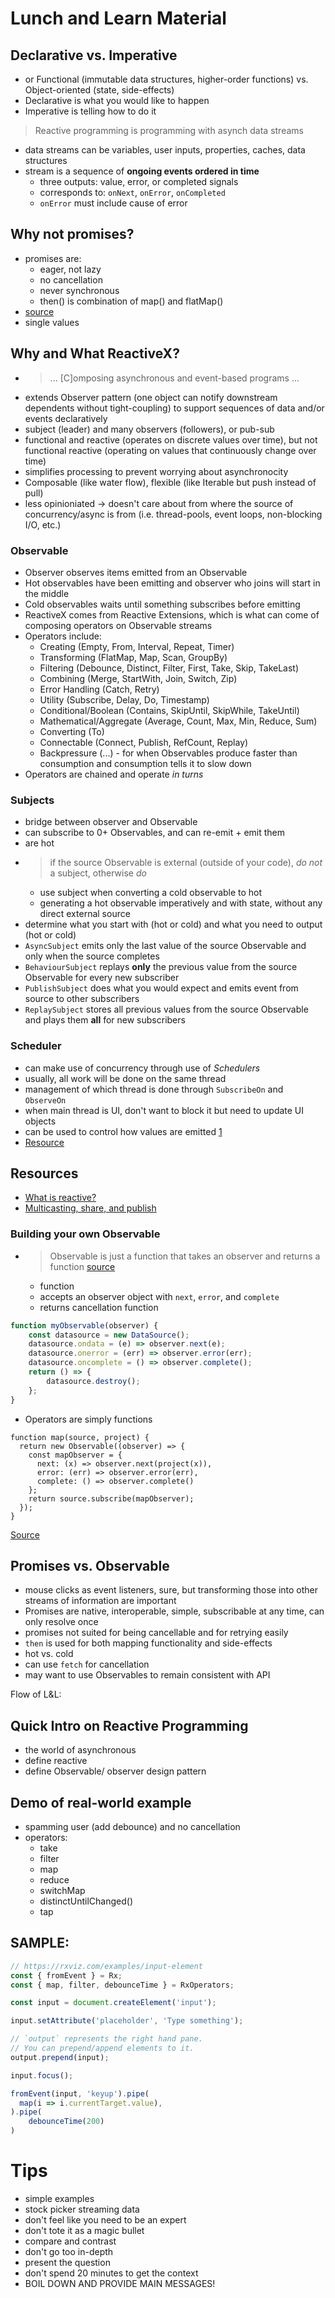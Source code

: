 # Lunch and Learn Material

## Declarative vs. Imperative
* or Functional (immutable data structures, higher-order functions) vs. Object-oriented (state, side-effects)
* Declarative is what you would like to happen
* Imperative is telling how to do it

> Reactive programming is programming with asynch data streams
* data streams can be variables, user inputs, properties, caches, data structures
* stream is a sequence of **ongoing events ordered in time**
    * three outputs: value, error, or completed signals
    * corresponds to: `onNext`, `onError`, `onCompleted`
    * `onError` must include cause of error

## Why not promises?
* promises are:
    * eager, not lazy
    * no cancellation
    * never synchronous
    * then() is combination of map() and flatMap()
* [source](https://staltz.com/promises-are-not-neutral-enough.html)
* single values




## Why and What ReactiveX?
* > ... [C]omposing asynchronous and event-based programs ...
* extends Observer pattern (one object can notify downstream dependents without tight-coupling) to support sequences of data and/or events declaratively
* subject (leader) and many observers (followers), or pub-sub
* functional and reactive (operates on discrete values over time), but not functional reactive (operating on values that continuously change over time)
* simplifies processing to prevent worrying about asynchronocity 
* Composable (like water flow), flexible (like Iterable but push instead of pull)
* less opinioniated -> doesn't care about from where the source of concurrency/async is from (i.e. thread-pools, event loops, non-blocking I/O, etc.)

### Observable
* Observer observes items emitted from an Observable
* Hot observables have been emitting and observer who joins will start in the middle
* Cold observables waits until something subscribes before emitting
* ReactiveX comes from Reactive Extensions, which is what can come of composing operators on Observable streams
* Operators include:
    * Creating (Empty, From, Interval, Repeat, Timer)
    * Transforming (FlatMap, Map, Scan, GroupBy)
    * Filtering (Debounce, Distinct, Filter, First, Take, Skip, TakeLast)
    * Combining (Merge, StartWith, Join, Switch, Zip)
    * Error Handling (Catch, Retry)
    * Utility (Subscribe, Delay, Do, Timestamp) 
    * Conditional/Boolean (Contains, SkipUntil, SkipWhile, TakeUntil)
    * Mathematical/Aggregate (Average, Count, Max, Min, Reduce, Sum)
    * Converting (To)
    * Connectable (Connect, Publish, RefCount, Replay)
    * Backpressure (...) - for when Observables produce faster than consumption and consumption tells it to slow down
* Operators are chained and operate _in turns_

### Subjects
* bridge between observer and Observable
* can subscribe to 0+ Observables, and can re-emit + emit them
* are hot
* > if the source Observable is external (outside of your code), *do not* a subject, otherwise *do* 
    * use subject when converting a cold observable to hot
    * generating a hot observable imperatively and with state, without any direct external source
* determine what you start with (hot or cold) and what you need to output (hot or cold)
* `AsyncSubject` emits only the last value of the source Observable and only when the source completes
* `BehaviourSubject` replays **only** the previous value from the source Observable for every new subscriber
* `PublishSubject` does what you would expect and emits event from source to other subscribers
* `ReplaySubject` stores all previous values from the source Observable and plays them **all** for new subscribers

### Scheduler
* can make use of concurrency through use of *Schedulers*
* usually, all work will be done on the same thread
* management of which thread is done through `SubscribeOn` and `ObserveOn`
* when main thread is UI, don't want to block it but need to update UI objects 
* can be used to control how values are emitted [1](https://staltz.com/primer-on-rxjs-schedulers.html)
* [Resource](http://www.introtorx.com/Content/v1.0.10621.0/15_SchedulingAndThreading.html)

## Resources
* [What is reactive?](https://gist.github.com/staltz/868e7e9bc2a7b8c1f754)
* [Multicasting, share, and publish](https://blog.angularindepth.com/rxjs-understanding-the-publish-and-share-operators-16ea2f446635)

### Building your own Observable
* > Observable is just a function that takes an observer and returns a function [source](https://medium.com/@benlesh/learning-observable-by-building-observable-d5da57405d87)
    * function 
    * accepts an observer object with `next`, `error`, and `complete`
    * returns cancellation function
```js
function myObservable(observer) {
    const datasource = new DataSource();
    datasource.ondata = (e) => observer.next(e);
    datasource.onerror = (err) => observer.error(err);
    datasource.oncomplete = () => observer.complete();
    return () => {
        datasource.destroy();
    };
}
```
* Operators are simply functions
```JS
function map(source, project) {
  return new Observable((observer) => {
    const mapObserver = {
      next: (x) => observer.next(project(x)),
      error: (err) => observer.error(err),
      complete: () => observer.complete()
    };
    return source.subscribe(mapObserver);
  });
}
```
[Source](https://medium.com/@benlesh/learning-observable-by-building-observable-d5da57405d87)



## Promises vs. Observable
* mouse clicks as event listeners, sure, but transforming those into other streams of information are important
* Promises are native, interoperable, simple, subscribable at any time, can only resolve once
* promises not suited for being cancellable and for retrying easily
* `then` is used for both mapping functionality and side-effects
* hot vs. cold
* can use `fetch` for cancellation
* may want to use Observables to remain consistent with API



Flow of L&L:

## Quick Intro on Reactive Programming
* the world of asynchronous
* define reactive
* define Observable/ observer design pattern

## Demo of real-world example
* spamming user (add debounce) and no cancellation
* operators:
    * take
    * filter
    * map
    * reduce
    * switchMap
    * distinctUntilChanged()
    * tap


## SAMPLE:
```js
// https://rxviz.com/examples/input-element
const { fromEvent } = Rx;
const { map, filter, debounceTime } = RxOperators;

const input = document.createElement('input');

input.setAttribute('placeholder', 'Type something');

// `output` represents the right hand pane.
// You can prepend/append elements to it.
output.prepend(input);

input.focus();

fromEvent(input, 'keyup').pipe(
  map(i => i.currentTarget.value),
).pipe(
	debounceTime(200)
)
```



# Tips
* simple examples
* stock picker streaming data
* don't feel like you need to be an expert
* don't tote it as a magic bullet
* compare and contrast
* don't go too in-depth
* present the question
* don't spend 20 minutes to get the context
* BOIL DOWN AND PROVIDE MAIN MESSAGES!